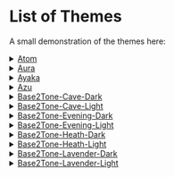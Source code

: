 # List of Themes

A small demonstration of the themes here:


<details>
<summary>
<a href="./Themes/Atom/credits.md">Atom</a>
</summary>

fetch : <br>
![fetch](./Themes/Atom/assets/fetch.png)

colortest : <br>
![fetch](./Themes/Atom/assets/colortest.png)

</details>



<details>
<summary>
<a href="./Themes/Aura/credits.md">Aura</a>
</summary>

fetch : <br>
![fetch](./Themes/Aura/assets/fetch.png)

colortest : <br>
![fetch](./Themes/Aura/assets/colortest.png)

</details>



<details>
<summary>
<a href="./Themes/Ayaka/credits.md">Ayaka</a>
</summary>

fetch : <br>
![fetch](./Themes/Ayaka/assets/fetch.png)

colortest : <br>
![fetch](./Themes/Ayaka/assets/colortest.png)

</details>



<details>
<summary>
<a href="./Themes/Azu/credits.md">Azu</a>
</summary>

fetch : <br>
![fetch](./Themes/Azu/assets/fetch.png)

colortest : <br>
![fetch](./Themes/Azu/assets/colortest.png)

</details>



<details>
<summary>
<a href="./Themes/Base2Tone-Cave-Dark/credits.md">Base2Tone-Cave-Dark</a>
</summary>

fetch : <br>
![fetch](./Themes/Base2Tone-Cave-Dark/assets/fetch.png)

colortest : <br>
![fetch](./Themes/Base2Tone-Cave-Dark/assets/colortest.png)

</details>



<details>
<summary>
<a href="./Themes/Base2Tone-Cave-Light/credits.md">Base2Tone-Cave-Light</a>
</summary>

fetch : <br>
![fetch](./Themes/Base2Tone-Cave-Light/assets/fetch.png)

colortest : <br>
![fetch](./Themes/Base2Tone-Cave-Light/assets/colortest.png)

</details>



<details>
<summary>
<a href="./Themes/Base2Tone-Evening-Dark/credits.md">Base2Tone-Evening-Dark</a>
</summary>

fetch : <br>
![fetch](./Themes/Base2Tone-Evening-Dark/assets/fetch.png)

colortest : <br>
![fetch](./Themes/Base2Tone-Evening-Dark/assets/colortest.png)

</details>



<details>
<summary>
<a href="./Themes/Base2Tone-Evening-Light/credits.md">Base2Tone-Evening-Light</a>
</summary>

fetch : <br>
![fetch](./Themes/Base2Tone-Evening-Light/assets/fetch.png)

colortest : <br>
![fetch](./Themes/Base2Tone-Evening-Light/assets/colortest.png)

</details>



<details>
<summary>
<a href="./Themes/Base2Tone-Heath-Dark/credits.md">Base2Tone-Heath-Dark</a>
</summary>

fetch : <br>
![fetch](./Themes/Base2Tone-Heath-Dark/assets/fetch.png)

colortest : <br>
![fetch](./Themes/Base2Tone-Heath-Dark/assets/colortest.png)

</details>



<details>
<summary>
<a href="./Themes/Base2Tone-Heath-Light/credits.md">Base2Tone-Heath-Light</a>
</summary>

fetch : <br>
![fetch](./Themes/Base2Tone-Heath-Light/assets/fetch.png)

colortest : <br>
![fetch](./Themes/Base2Tone-Heath-Light/assets/colortest.png)

</details>



<details>
<summary>
<a href="./Themes/Base2Tone-Lavender-Dark/credits.md">Base2Tone-Lavender-Dark</a>
</summary>

fetch : <br>
![fetch](./Themes/Base2Tone-Lavender-Dark/assets/fetch.png)

colortest : <br>
![fetch](./Themes/Base2Tone-Lavender-Dark/assets/colortest.png)

</details>



<details>
<summary>
<a href="./Themes/Base2Tone-Lavender-Light/credits.md">Base2Tone-Lavender-Light</a>
</summary>

fetch : <br>
![fetch](./Themes/Base2Tone-Lavender-Light/assets/fetch.png)

colortest : <br>
![fetch](./Themes/Base2Tone-Lavender-Light/assets/colortest.png)

</details>
